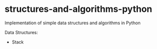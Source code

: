 # structures-and-algorithms-python

Implementation of simple data structures and algorithms in Python

Data Structures:
- Stack
